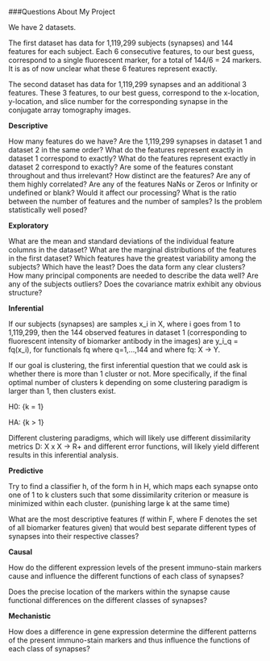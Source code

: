 
###Questions About My Project

We have 2 datasets. 

The first dataset has data for 1,119,299 subjects (synapses) and 144 features for each subject. Each 6 consecutive features, to our best guess, correspond to a single fluorescent marker, for a total of 144/6 = 24 markers. It is as of now unclear what these 6 features represent exactly. 

The second dataset has data for 1,119,299 synapses and an additional 3 features. These 3 features, to our best guess, correspond to the x-location, y-location, and slice number for the corresponding synapse in the conjugate array tomography images.


**Descriptive**

How many features do we have?
Are the 1,119,299 synapses in dataset 1 and dataset 2 in the same order?
What do the features represent exactly in dataset 1 correspond to exactly? 
What do the features represent exactly in dataset 2 correspond to exactly? 
Are some of the features constant throughout and thus irrelevant?
How distinct are the features? Are any of them highly correlated?
Are any of the features NaNs or Zeros or Infinity or undefined or blank? Would it affect our processing?
What is the ratio between the number of features and the number of samples? Is the problem statistically well posed?


**Exploratory** 

What are the mean and standard deviations of the individual feature columns in the dataset?
What are the marginal distributions of the features in the first dataset?
Which features have the greatest variability among the subjects? Which have the least?
Does the data form any clear clusters?
How many principal components are needed to describe the data well?
Are any of the subjects outliers?
Does the covariance matrix exhibit any obvious structure?


**Inferential** 

If our subjects (synapses) are samples x_i in X, where i goes from 1 to 1,119,299, then the 144 observed features in dataset 1 (corresponding to fluorescent intensity of biomarker antibody in the images) are y_i_q = fq(x_i), for functionals fq where q=1,...,144 and where fq: X -> Y. 

If our goal is clustering, the first inferential question that we could ask is whether there is more than 1 cluster or not. More specifically, if the final optimal number of clusters k depending on some clustering paradigm is larger than 1, then clusters exist. 

H0: {k = 1}

HA: {k > 1}

Different clustering paradigms, which will likely use different dissimilarity metrics D: X x X -> R+ and different error functions, will likely yield different results in this inferential analysis. 

**Predictive**

Try to find a classifier h, of the form h in H, which maps each synapse onto one of 1 to k clusters such that some dissimilarity criterion or measure is minimized within each cluster. (punishing large k at the same time)

What are the most descriptive features (f within F, where F denotes the set of all biomarker features given) that would best separate different types of synapses into their respective classes?  


**Causal** 

How do the different expression levels of the present immuno-stain markers cause and influence the different functions of each class of synapses? 

Does the precise location of the markers within the synapse cause functional differences on the different classes of synapses?


**Mechanistic** 

How does a difference in gene expression determine the different patterns of the present immuno-stain markers and thus influence the functions of each class of synapses?



